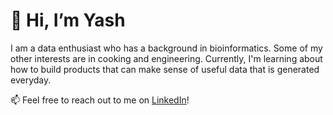 # 👋 Hi, I’m Yash
I am a data enthusiast who has a background in bioinformatics. 
Some of my other interests are in cooking and engineering.
Currently, I'm learning about how to build products that can make sense of
useful data that is generated everyday.

📫 Feel free to reach out to me on [LinkedIn](https://www.linkedin.com/in/yash-kalebere/)!

<!---
yashkal/yashkal is a ✨ special ✨ repository because its `README.md` (this file) appears on your GitHub profile.
You can click the Preview link to take a look at your changes.
--->

